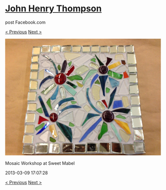 # [John Henry Thompson](../README.md)
post Facebook.com

[< Previous](2013-03-09-6.md) [Next >](2013-03-09-8.md)

[![](../media/2013-03-09/Mosaic-Workshop-at-Sweet-Mabel-6.jpg)](../README.md)

Mosaic Workshop at Sweet Mabel

2013-03-09 17:07:28

[< Previous](2013-03-09-6.md) [Next >](2013-03-09-8.md)